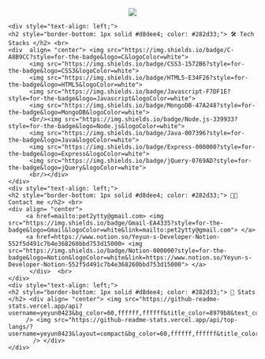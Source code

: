 
<div align= "center">
    <img src="https://capsule-render.vercel.app/api?type=waving&color=0:9e91c6,100:9e91c6&height=180&text=Yeyun's%20Github!&animation=fadeIn&fontColor=ffffff&fontSize=60" />
    </div>
    
    <div style="text-align: left;">
    <h2 style="border-bottom: 1px solid #d8dee4; color: #282d33;"> 🛠️ Tech Stacks </h2> <br> 
    <div  align= "center"> <img src="https://img.shields.io/badge/C-A8B9CC?style=for-the-badge&logo=C&logoColor=white">
          <img src="https://img.shields.io/badge/CSS3-1572B6?style=for-the-badge&logo=CSS3&logoColor=white">
          <img src="https://img.shields.io/badge/HTML5-E34F26?style=for-the-badge&logo=HTML5&logoColor=white">
          <img src="https://img.shields.io/badge/Javascript-F7DF1E?style=for-the-badge&logo=Javascript&logoColor=white">
          <img src="https://img.shields.io/badge/MongoDB-47A248?style=for-the-badge&logo=MongoDB&logoColor=white">
          <br/><img src="https://img.shields.io/badge/Node.js-339933?style=for-the-badge&logo=Node.js&logoColor=white">
          <img src="https://img.shields.io/badge/Java-007396?style=for-the-badge&logo=Java&logoColor=white">
          <img src="https://img.shields.io/badge/Express-000000?style=for-the-badge&logo=Express&logoColor=white">
          <img src="https://img.shields.io/badge/jQuery-0769AD?style=for-the-badge&logo=jQuery&logoColor=white">
          <br/></div>
    </div>
    <div style="text-align: left;">
    <h2 style="border-bottom: 1px solid #d8dee4; color: #282d33;"> 🧑‍💻 Contact me </h2> <br> 
    <div align= "center"> 
         <a href=mailto:pet2ytty@gmail.com> <img src="https://img.shields.io/badge/Gmail-EA4335?style=for-the-badge&logo=Gmail&logoColor=white&link=mailto:pet2ytty@gmail.com"> </a>
         <a href=https://www.notion.so/Yeyun-s-Developer-Notion-552f5d491c7b4e368260bbd753d15000> <img src="https://img.shields.io/badge/Notion-000000?style=for-the-badge&logo=Notion&logoColor=white&link=https://www.notion.so/Yeyun-s-Developer-Notion-552f5d491c7b4e368260bbd753d15000"> </a>
          </div>  <br> 
    </div>
    <div style="text-align: left;"> 
    <h2 style="border-bottom: 1px solid #d8dee4; color: #282d33;"> 🏅 Stats </h2> <div align= "center"> <img src="https://github-readme-stats.vercel.app/api?username=yeyun0423&bg_color=60,ffffff,ffffff&title_color=8979b8&text_color=8979b8"
         /> <img src="https://github-readme-stats.vercel.app/api/top-langs/?username=yeyun0423&layout=compact&bg_color=60,ffffff,ffffff&title_color=8979b8&text_color=8979b8"
           /> </div> 
    </div>
    
